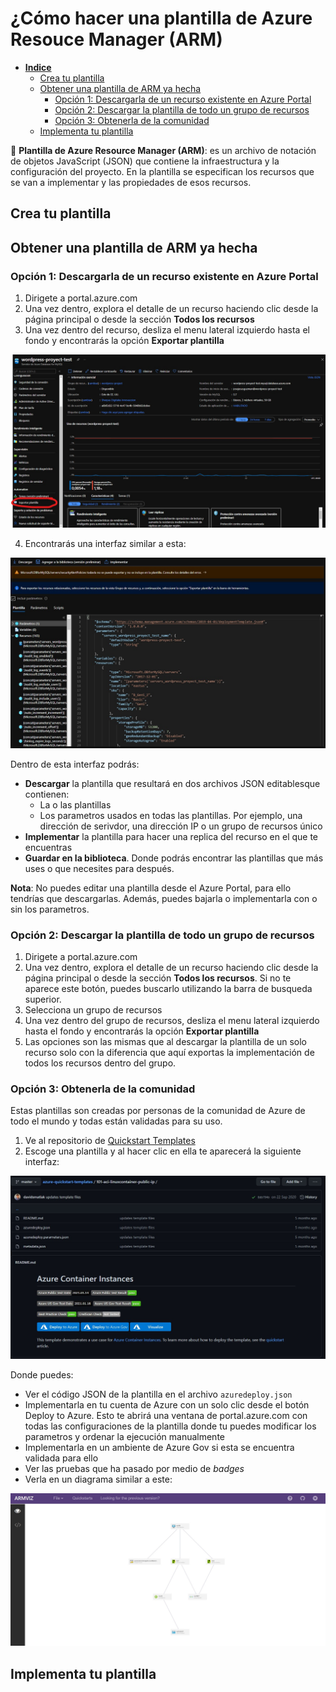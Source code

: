 # ¿Cómo hacer una plantilla de Azure Resouce Manager (ARM)

- [**Indice**](#)
  - [Crea tu plantilla](#crea-tu-plantilla)
  - [Obtener una plantilla de ARM ya hecha]()
    - [Opción 1: Descargarla de un recurso existente en Azure Portal](#opción-1-descargarla-de-un-recurso-existente-en-azure-portal)
    - [Opción 2: Descargar la plantilla de todo un grupo de recursos](#opción-2-descargar-la-plantilla-de-todo-un-grupo-de-recursos)
    - [Opción 3: Obtenerla de la comunidad](#opción-3-obtenerla-de-la-comunidad)
  - [Implementa tu plantilla](#implementa-tu-plantilla)

:book: **Plantilla de Azure Resource Manager (ARM)**:  es un archivo de notación de objetos JavaScript (JSON) que contiene la infraestructura y la configuración del proyecto. En la plantilla se especifican los recursos que se van a implementar y las propiedades de esos recursos.

## Crea tu plantilla


## Obtener una plantilla de ARM ya hecha

### Opción 1: Descargarla de un recurso existente en Azure Portal

1. Dirigete a portal.azure.com
2. Una vez dentro, explora el detalle de un recurso haciendo clic desde la página principal o desde la sección **Todos los recursos**
3. Una vez dentro del recurso, desliza el menu lateral izquierdo hasta el fondo y encontrarás la opción **Exportar plantilla**

![Exportar plantilla](/res/images/img-arm1.jpg)

4. Encontrarás una interfaz similar a esta:

![Exportación de plantilla](images/img-arm2.jpg)

Dentro de esta interfaz podrás:

- **Descargar** la plantilla que resultará en dos archivos JSON editablesque contienen:
  - La o las plantillas
  - Los parametros usados en todas las plantillas. Por ejemplo, una dirección de serivdor, una dirección IP o un grupo de recursos único
- **Implementar** la plantilla para hacer una replica del recurso en el que te encuentras
- **Guardar en la biblioteca**. Donde podrás encontrar las plantillas que más uses o que necesites para después.

**Nota**: No puedes editar una plantilla desde el Azure Portal, para ello tendrías que descargarlas. Además, puedes bajarla o implementarla con o sin los parametros.

### Opción 2: Descargar la plantilla de todo un grupo de recursos

1. Dirigete a portal.azure.com
2. Una vez dentro, explora el detalle de un recurso haciendo clic desde la página principal o desde la sección **Todos los recursos**. Si no te aparece este botón, puedes buscarlo utilizando la barra de busqueda superior.
3. Selecciona un grupo de recursos
4. Una vez dentro del grupo de recursos, desliza el menu lateral izquierdo hasta el fondo y encontrarás la opción **Exportar plantilla**
5. Las opciones son las mismas que al descargar la plantilla de un solo recurso solo con la diferencia que aquí exportas la implementación de todos los recursos dentro del grupo.

### Opción 3: Obtenerla de la comunidad

Estas plantillas son creadas por personas de la comunidad de Azure de todo el mundo y todas están validadas para su uso.

1. Ve al repositorio de [Quickstart Templates](https://github.com/Azure/azure-quickstart-templates)
2. Escoge una plantilla y al hacer clic en ella te aparecerá la siguiente interfaz:

![Pantallazo GitHub](/res/images/img-arm3.jpg)

Donde puedes:

- Ver el código JSON de la plantilla en el archivo `azuredeploy.json`
- Implementarla en tu cuenta de Azure con un solo clic desde el botón Deploy to Azure. Esto te abrirá una ventana de portal.azure.com con todas las configuraciones de la plantilla donde tu puedes modificar los parametros y ordenar la ejecución manualmente
- Implementarla en un ambiente de Azure Gov si esta se encuentra validada para ello
- Ver las pruebas que ha pasado por medio de *badges*
- Verla en un diagrama similar a este:

![Pantallazo diagrama ARM](/res/images/img-arm4.jpg)

## Implementa tu plantilla

